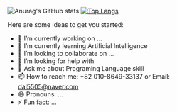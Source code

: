 

![Anurag's GitHub stats](https://github-readme-stats.vercel.app/api?username=sucong2&show_icons=true&theme=dark)
[![Top Langs](https://github-readme-stats.vercel.app/api/top-langs/?username=sucong2)](https://github.com/sucong2/github-readme-stats)

Here are some ideas to get you started:

- 🔭 I’m currently working on ...
- 🌱 I’m currently learning Artificial Intelligence
- 👯 I’m looking to collaborate on ...
- 🤔 I’m looking for help with
- 💬 Ask me about Programing Language skill
- 📫 How to reach me: +82 010-8649-33137 or Email: dal5505@naver.com
- 😄 Pronouns: ...
- ⚡ Fun fact: ...

